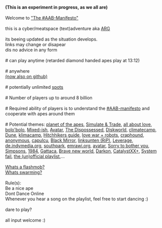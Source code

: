 <b>(This is an experiment in progress, as we all are)</b>
<br>
<br>Welcome to <a href="https://aab.uber.space">"The #AAB-Manifesto"</a> 
<br>
<br>this is a cyber/meatspace (text)adventure aka <a href="https://reddit.com/r/arg">ARG</a> 
<br>
<br>its beeing updated as the situation develops.
<br>links may change or disapear
<br>dis no advice in any form
<br>
<br># can play anytime (retarded diamond handed apes play at 13:12)
<br>
<br># anywhere 
<br><a href="https://aab-manifesto.github.io/The-AAB-Manifesto/">(now also on github)</a>
<br>
<br># potentially unlimited <a href="https://www.dtcc.com/-/media/Files/Downloads/client-center/DTC/alpha.pdf">spots</a> 
<br>
<br># Number of players up to around 8 billion
<br>
<br># Required ability of players is to understand the <a href="https://aab.uber.space">#AAB-manifesto</a> and cooperate with apes around them 
<br>
<br># Potential themes: 
<a href="http://library.memoryoftheworld.org/#/search/titles/planet%20of%20the%20apes">planet of the apes</a>, 
<a href="https://www.reddit.com/r/WallStreetbetsELITE/comments/njdamz/great_analysis_incorporating_and_explaining_why/">Simulate & Trade</a>, 
<a href="http://library.memoryoftheworld.org/#/book/6fc99a68-71f3-4bd3-aa05-6fa4615a4a46">all about love</a>, 
<a href="http://library.memoryoftheworld.org/#/search/titles/bolo'bolo">bolo'bolo</a>,
<a href="https://en.wikipedia.org/wiki/Mixed-ish">Mixed-ish</a>, 
<a href="https://en.wikipedia.org/wiki/Avatar_(2009_film)">Avatar</a>, 
<a href="https://en.wikipedia.org/wiki/The_Dispossessed">The Dispossessed</a>, 
<a href="http://kx5thpx2olielkihfyo4jgjqfb7zx7wxr3sd4xzt26ochei4m6f7tayd.onion/search/?q=discworld">Diskworld</a>,
<a href="https://climatecamp.substack.com/">climatecamp</a>, 
<a href="http://kx5thpx2olielkihfyo4jgjqfb7zx7wxr3sd4xzt26ochei4m6f7tayd.onion/search/?q=frank+herbert">Dune</a>, 
<a href="https://klimacamp.eu/">klimacamp</a>,
<a href="http://library.memoryoftheworld.org/#/search/titles/the%20hitchhiker's%20guide%20to%20the%20galaxy">Hitchhikers guide</a>, 
<a href="http://lovewarandrobots.com/">love war + robots</a>, 
<a href="https://craphound.com">craphound</a>, 
<a href="https://www.versobooks.com/books/2027-hacker-hoaxer-whistleblower-spy">anonymous</a>, 
<a href="https://capulcu.blackblogs.org">capulcu</a>, 
<a href="https://en.wikipedia.org/wiki/Black_Mirror">Black Mirror</a>, 
<a href="https://linksunten.indymedia.org">linksunten (RiP)</a>, 
<a href="https://en.wikipedia.org/wiki/Leverage_(American_TV_series)">Leverage</a>, 
<a href="https://en.wikipedia.org/wiki/Independent_Media_Center">de.indymedia.org</a>, 
<a href="https://en.wikipedia.org/wiki/South_Park_(franchise)">southpark</a>, 
<a href="https://emrawi.org">emrawi.org</a>, 
<a href="https://en.wikipedia.org/wiki/The_Avatar_Series">avatar</a>, 
<a href="https://en.wikipedia.org/wiki/Sorry_to_Bother_You">Sorry to bother you</a>, 
<a href="https://en.wikipedia.org/wiki/The_Simpsons">Simpsons</a>, 
<a href="https://library.memoryoftheworld.org/#/search/titles/1984%20(nineteen%20eighty-four)">1984</a>, 
<a href="https://en.wikipedia.org/wiki/Gattaca">Gattaca</a>, 
<a href="https://library.memoryoftheworld.org/#/search/titles/brave%20new%20world">Brave new world</a>, 
<a href="https://darkon.org">Darkon</a>, 
<a href="https://peertube.tv/accounts/catalyst_xx@peertube.su/video-channels">CatalystXX+</a>, 
<a href="https://duckduckgo.com/?q=system+fail+submedia&pn=1&iax=videos&ia=videos&iai=https%3A%2F%2Fwww.youtube.com%2Fwatch%3Fv%3Dqj-0asLNRc4">System fail</a>, 
<a href="https://aab.uber.space/gme.html#playlist">the (un)official playlist</a>,... 
<br>
<br><a href="https://aab.uber.space/linkliste_flashmobs.html">Whats a flashmob?</a>
<br><a href="https://www.welcome-united.org/en/swarming/">Whats swarming?</a>
<br>
<br>Rule(s):
<br>Be a nice ape
<br>Dont Dance Online
<br>Whenever you hear a song on the playlist, feel free to start dancing :)
<br>
<br>dare to play?
<br>
<br>all input welcome :)
